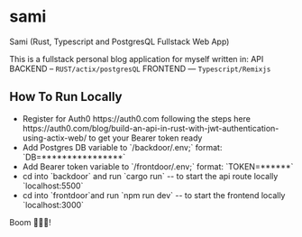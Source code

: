 # sami
Sami (Rust, Typescript and PostgresQL Fullstack Web App)

This is a fullstack personal blog application for myself written in:
API BACKEND – `RUST/actix/postgresQL`
FRONTEND — `Typescript/Remixjs`


<h2>How To Run Locally</h2>
<ul>
  <li>Register for Auth0 https://auth0.com following the steps here https://auth0.com/blog/build-an-api-in-rust-with-jwt-authentication-using-actix-web/ to get your Bearer token ready</li>
  <li>Add Postgres DB variable to `/backdoor/.env;` format: `DB=****************`</li>
  <li>Add Bearer token variable to `/frontdoor/.env;` format: `TOKEN=******`</li>
  <li>cd into `backdoor` and run `cargo run` -- to start the api route locally `localhost:5500`</li>
  <li>cd into `frontdoor`and run `npm run dev` -- to start the frontend locally `localhost:3000`</li>
 </ul>
 
 
Boom 🚀🚀🚀!

